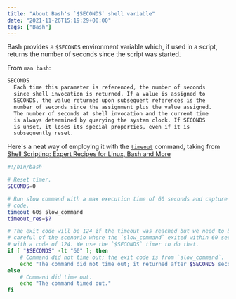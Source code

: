 ```yaml
---
title: "About Bash's `$SECONDS` shell variable"
date: "2021-11-26T15:19:29+00:00"
tags: ["Bash"]
---
```


Bash provides a `$SECONDS` environment variable which, if used in a script,
returns the number of seconds since the script was started.

From `man bash`:

```txt
SECONDS
  Each time this parameter is referenced, the number of seconds
  since shell invocation is returned. If a value is assigned to
  SECONDS, the value returned upon subsequent references is the
  number of seconds since the assignment plus the value assigned.
  The number of seconds at shell invocation and the current time
  is always determined by querying the system clock. If SECONDS
  is unset, it loses its special properties, even if it is
  subsequently reset.
```

Here's a neat way of employing it with the
[`timeout`](https://ss64.com/bash/timeout.html) command, taking from
[Shell Scripting: Expert Recipes for Linux, Bash and More](https://www.oreilly.com/library/view/shell-scripting-expert/9781118166321/c03-anchor-3.xhtml)

```bash
#!/bin/bash

# Reset timer.
SECONDS=0

# Run slow command with a max execution time of 60 seconds and capture the exit
# code.
timeout 60s slow_command
timeout_res=$?

# The exit code will be 124 if the timeout was reached but we need to be
# careful of the scenario where the `slow_command` exited within 60 seconds
# with a code of 124. We use the `$SECONDS` timer to do that.
if [ "$SECONDS" -lt "60" ]; then
    # Command did not time out; the exit code is from `slow_command`.
    echo "The command did not time out; it returned after $SECONDS seconds."
else
    # Command did time out.
    echo "The command timed out."
fi
```
